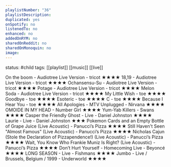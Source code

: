 ```yaml
---
playlistNumber: "36"
playlistDescription:
duplicated: yes
onSpotify: no
listenedTo: no
enhanced: no
addedOnRYM: no
sharedOnReddit: no
sharedOnMonoquin: no
image:
---
```

status: #child 
tags: [[playlist]] [[music]] [[live]] 

On the boom - Audiotree Live Version - tricot ★★★★
18,19 - Audiotree Live Version - tricot ★★★★
Ochansensu-Su - Audiotree Live Version - tricot ★★★★
Potage - Audiotree Live Version - tricot ★★★★
Melon Soda - Audiotree Live Version - tricot ★★★★
My Little Wish - toe ★★★★
Goodbye - toe ★★★★
Esoteric - toe ★★★★
C - toe ★★★★
Because I Hear You - toe ★★★★
All Apologies - MTV Unplugged - Nirvana ★★★★
OMOIDE IN MY HEAD - Number Girl ★★★★
Yum-Yab Killers - Swans ★★★★
Casper the Friendly Ghost - Live - Daniel Johnston ★★★★
Laurie - Live - Daniel Johnston ★★★
Pokemon Cards and an Empty Bottle of Grape Juice (Live Acoustic) - Panucci’s Pizza ★★★★
Still Haven't Seen "Almost Famous" (Live Acoustic) - Panucci’s Pizza ★★★★
Nicholas Cajun (Stole the Declaration of Pizzapendence!) (Live Acoustic) - Panucci’s Pizza ★★★★
Wait, You Know Who Frankie Muniz Is Right? (Live Acoustic) - Panucci’s Pizza ★★★★
Don’t Hurt Yourself - Homecoming Live - Beyoncé ★★★★
LONG SEASON - Live - Fishmans ★★★★
Jumbo - Live / Brussels, Belgium / 1999 - Underworld ★★★★